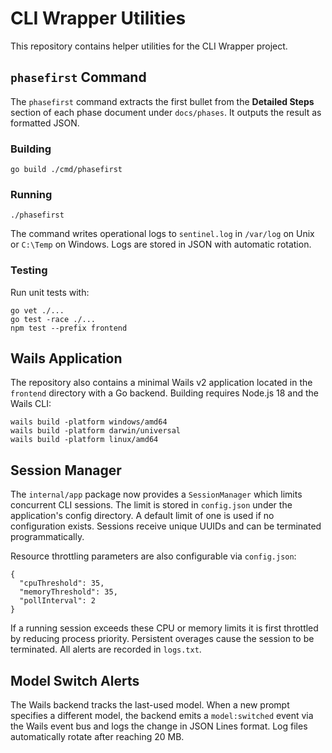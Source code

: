 # CLI Wrapper Utilities

This repository contains helper utilities for the CLI Wrapper project.

## `phasefirst` Command

The `phasefirst` command extracts the first bullet from the **Detailed Steps**
section of each phase document under `docs/phases`. It outputs the result as
formatted JSON.

### Building

```
go build ./cmd/phasefirst
```

### Running

```
./phasefirst
```

The command writes operational logs to `sentinel.log` in `/var/log` on Unix or
`C:\Temp` on Windows. Logs are stored in JSON with automatic rotation.

### Testing

Run unit tests with:

```
go vet ./...
go test -race ./...
npm test --prefix frontend
```

## Wails Application

The repository also contains a minimal Wails v2 application located in the
`frontend` directory with a Go backend. Building requires Node.js 18 and the
Wails CLI:

```
wails build -platform windows/amd64
wails build -platform darwin/universal
wails build -platform linux/amd64
```

## Session Manager

The `internal/app` package now provides a `SessionManager` which limits concurrent
CLI sessions. The limit is stored in `config.json` under the application's config
directory. A default limit of one is used if no configuration exists. Sessions
receive unique UUIDs and can be terminated programmatically.

Resource throttling parameters are also configurable via `config.json`:

```
{
  "cpuThreshold": 35,
  "memoryThreshold": 35,
  "pollInterval": 2
}
```
If a running session exceeds these CPU or memory limits it is first throttled by
reducing process priority. Persistent overages cause the session to be
terminated. All alerts are recorded in `logs.txt`.

## Model Switch Alerts

The Wails backend tracks the last-used model. When a new prompt specifies a different
model, the backend emits a `model:switched` event via the Wails event bus and logs the
change in JSON Lines format. Log files automatically rotate after reaching 20 MB.

